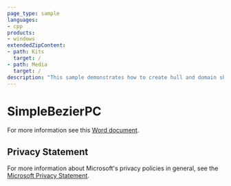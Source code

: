 ```yaml
---
page_type: sample
languages:
- cpp
products:
- windows
extendedZipContent:
- path: Kits
  target: /
- path: Media
  target: /
description: "This sample demonstrates how to create hull and domain shaders to draw a tessellated Bezier surface representing a Mobius strip for DirectX 11."
---
```


# SimpleBezierPC

For more information see this [Word document](https://github.com/microsoft/Xbox-ATG-Samples/blob/master/PCSamples/IntroGraphics/SimpleBezierPC/Readme.docx).

## Privacy Statement

For more information about Microsoft's privacy policies in general, see the [Microsoft Privacy Statement](https://privacy.microsoft.com/en-us/privacystatement/).
